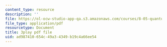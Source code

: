 ```yaml
---
content_type: resource
description: ''
file: https://ol-ocw-studio-app-qa.s3.amazonaws.com/courses/8-05-quantum-physics-ii-fall-2013/ad987410654c49a34349b19c4a66ee54_zOZw3zCLzyE.pdf
file_type: application/pdf
resourcetype: Document
title: 3play pdf file
uid: ad987410-654c-49a3-4349-b19c4a66ee54
---
```

